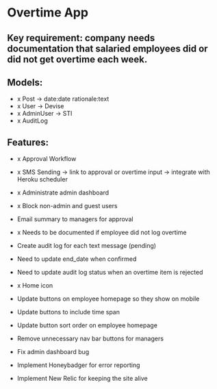 # Overtime App

## Key requirement: company needs documentation that salaried employees did or did not get overtime each week.

## Models:
- x Post -> date:date rationale:text
- x User -> Devise
- x AdminUser -> STI
- x AuditLog

## Features:
- x Approval Workflow
- x SMS Sending -> link to approval or overtime input -> integrate with Heroku scheduler
- x Administrate admin dashboard
- x Block non-admin and guest users
- Email summary to managers for approval
- x Needs to be documented if employee did not log overtime

- Create audit log for each text message (pending)
- Need to update end_date when confirmed
- Need to update audit log status when an overtime item is rejected

- x Home icon

- Update buttons on employee homepage so they show on mobile
- Update buttons to include time span
- Update button sort order on employee homepage

- Remove unnecessary nav bar buttons for managers
- Fix admin dashboard bug
- Implement Honeybadger for error reporting
- Implement New Relic for keeping the site alive